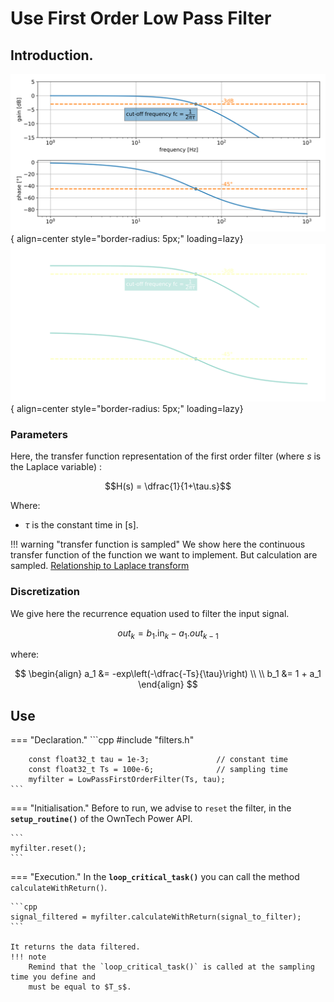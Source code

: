 # Use First Order Low Pass Filter

## Introduction.

![first order filter bode plot](images/first_order_filter-light.svg#only-light){ align=center style="border-radius: 5px;" loading=lazy}
![first order filter bode plot](images/first_order_filter-dark.svg#only-dark){ align=center style="border-radius: 5px;" loading=lazy}

### Parameters
Here, the transfer function representation of the first order filter (where $s$ is the
Laplace variable) :  

$$H(s) = \dfrac{1}{1+\tau.s}$$ 

Where:

* $\tau$ is the constant time in [s].

!!! warning "transfer function is sampled"
    We show here the continuous transfer function of the function we want to implement.
    But calculation are sampled.
    [Relationship to Laplace transform](https://en.wikipedia.org/wiki/Z-transform#Relationship_to_Laplace_transform)

### Discretization

We give here the recurrence equation used to filter the $\text{input}$ signal.

$$ 
out_k = b_1 . \text{in}_k - a_1 . out_{k-1}
$$

where:

$$
\begin{align}
a_1 &= -exp\left(-\dfrac{-Ts}{\tau}\right) \\ \\
b_1 &= 1 + a_1
\end{align}
$$

## Use

=== "Declaration."
    ```cpp
        #include "filters.h"

        const float32_t tau = 1e-3;               // constant time
        const float32_t Ts = 100e-6;              // sampling time
        myfilter = LowPassFirstOrderFilter(Ts, tau);
    ```

=== "Initialisation."
    Before to run, we advise to `reset` the filter, in the **`setup_routine()`** of the
    OwnTech Power API.

    ```
    myfilter.reset();
    ```

=== "Execution."
    In the **`loop_critical_task()`** you can call the method `calculateWithReturn()`.

    ```cpp
    signal_filtered = myfilter.calculateWithReturn(signal_to_filter);
    ```

    It returns the data filtered.
    !!! note
        Remind that the `loop_critical_task()` is called at the sampling time you define and
        must be equal to $T_s$.
